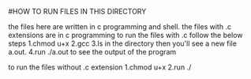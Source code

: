 
#HOW TO RUN FILES IN THIS DIRECTORY

the files here are written in c programming and shell. the files with .c extensions are in c programming
to run the files with .c  follow the below steps
  1.chmod u+x <filename>
  2.gcc <filename>
  3.ls in the directory then you'll see a new file a.out.
  4.run ./a.out to see the output of the program


to run the files without .c extension
 1.chmod u+x <filename>
 2.run ./<filename>

